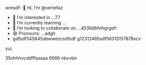 wresdf- 👋 Hi, I’m @vertefaz
- 👀 I’m interested in ...77
- 🌱 I’m currently learning ...
- 💞️ I’m looking to collaborate on ...4536dbfnhgrgefr
- 😄 Pronouns: ...adgh
- gdfsdf545845dewwezcsdfsdf
g12312465sdf56315157878xcv
<!---fgjsf544545688521file) appears on your GitHub profile.dfa3vcb
You can click the Preview link to take a look at your45 changes.gf23jhmhj
--->yuj
35nhhhvcxbfffasaaa
6666
nbvvbn

